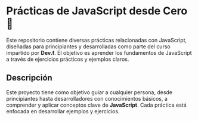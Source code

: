 # Prácticas de JavaScript desde Cero 🚀

Este repositorio contiene diversas prácticas relacionadas con JavaScript, diseñadas para principiantes y desarrolladas como parte del curso impartido por **Dev.f**. El objetivo es aprender los fundamentos de JavaScript a través de ejercicios prácticos y ejemplos claros.

## Descripción

Este proyecto tiene como objetivo guiar a cualquier persona, desde principiantes hasta desarrolladores con conocimientos básicos, a comprender y aplicar conceptos clave de **JavaScript**. Cada práctica está enfocada en desarrollar ejemplos y ejercicios.
